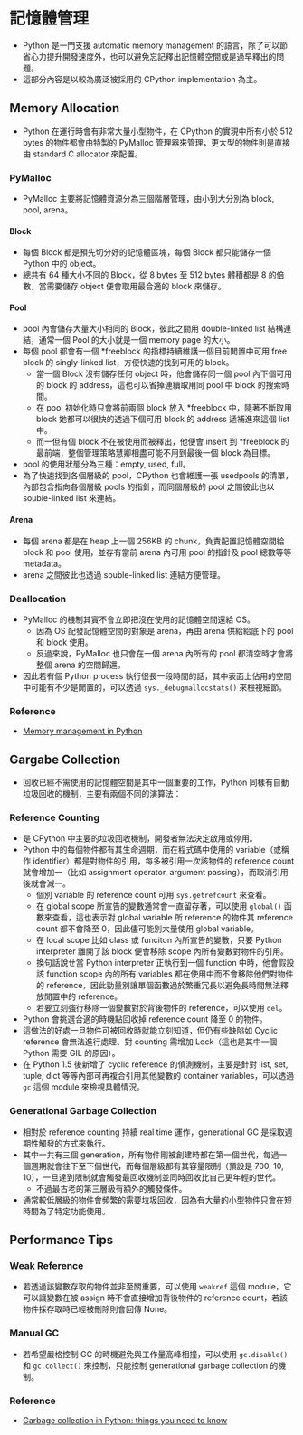 # 記憶體管理
- Python 是一門支援 automatic memory management 的語言，除了可以節省心力提升開發速度外，也可以避免忘記釋出記憶體空間或是過早釋出的問題。
- 這部分內容是以較為廣泛被採用的 CPython implementation 為主。

## Memory Allocation
- Python 在運行時會有非常大量小型物件，在 CPython 的實現中所有小於 512 bytes 的物件都會由特製的 PyMalloc 管理器來管理，更大型的物件則是直接由 standard C allocator 來配置。

### PyMalloc
- PyMalloc 主要將記憶體資源分為三個階層管理，由小到大分別為 block, pool, arena。

#### Block
- 每個 Block 都是預先切分好的記憶體區塊，每個 Block 都只能儲存一個 Python 中的 object。
- 總共有 64 種大小不同的 Block，從 8 bytes 至 512 bytes 體積都是 8 的倍數，當需要儲存 object 便會取用最合適的 block 來儲存。

#### Pool
- pool 內會儲存大量大小相同的 Block，彼此之間用 double-linked list 結構連結，通常一個 Pool 的大小就是一個 memory page 的大小。
- 每個 pool 都會有一個 \*freeblock 的指標持續維護一個目前閒置中可用 free block 的 singly-linked list，方便快速的找到可用的 block。
  - 當一個 Block 沒有儲存任何 object 時，他會儲存同一個 pool 內下個可用的 block 的 address，這也可以省掉連續取用同 pool 中 block 的搜索時間。
  - 在 pool 初始化時只會將前兩個 block 放入 \*freeblock 中，隨著不斷取用 block 她都可以很快的透過下個可用 block 的 address 遞補進來這個 list 中。
  - 而一但有個 block 不在被使用而被釋出，他便會 insert 到 \*freeblock 的最前端，整個管理策略慧卿相盡可能不用到最後一個 block 為目標。
- pool 的使用狀態分為三種：empty, used, full。
- 為了快速找到各個層級的 pool，CPython 也會維護一張 usedpools 的清單，內部包含指向各個層級 pools 的指針，而同個層級的 pool 之間彼此也以 souble-linked list 來連結。

#### Arena
- 每個 arena 都是在 heap 上一個 256KB 的 chunk，負責配置記憶體空間給 block 和 pool 使用，並存有當前 arena 內可用 pool 的指針及 pool 總數等等 metadata。
- arena 之間彼此也透過 souble-linked list 連結方便管理。

### Deallocation
- PyMalloc 的機制其實不會立即把沒在使用的記憶體空間還給 OS。
  - 因為 OS 配發記憶體空間的對象是 arena，再由 arena 供給給底下的 pool 和 block 使用。
  - 反過來說，PyMalloc 也只會在一個 arena 內所有的 pool 都清空時才會將整個 arena 的空間歸還。
- 因此若有個 Python process 執行很長一段時間的話，其中表面上佔用的空間中可能有不少是閒置的，可以透過 `sys._debugmallocstats()` 來檢視細節。

### Reference
- [Memory management in Python](https://rushter.com/blog/python-memory-managment/)

## Gargabe Collection
- 回收已經不需使用的記憶體空間是其中一個重要的工作，Python 同樣有自動垃圾回收的機制，主要有兩個不同的演算法：

### Reference Counting
- 是 CPython 中主要的垃圾回收機制，開發者無法決定啟用或停用。
- Python 中的每個物件都有其生命週期，而在程式碼中使用的 variable（或稱作 identifier）都是對物件的引用，每多被引用一次該物件的 reference count 就會增加一（比如 assignment operator, argument passing），而取消引用後就會減一。
  - 個別 variable 的 reference count 可用 `sys.getrefcount` 來查看。
  - 在 global scope 所宣告的變數通常會一直留存著，可以使用 `global()` 函數來查看，這也表示對 global variable 所 reference 的物件其 reference count 都不會降至 0，因此儘可能別大量使用 global variable。
  - 在 local scope 比如 class 或 funciton 內所宣告的變數，只要 Python interpreter 離開了該 block 便會移除 scope 內所有變數對物件的引用。
  - 換句話說ㄝ當 Python interpreter 正執行到一個 function 中時，他會假設該 function scope 內的所有 variables 都在使用中而不會移除他們對物件的 reference，因此勁量別讓單個函數過於繁重冗長以避免長時間無法釋放閒置中的 reference。
  - 若要立刻強行移除一個變數對於背後物件的 reference，可以使用 `del`。
- Python 會挑選合適的時機點回收掉 reference count 降至 0 的物件。
- 這做法的好處一旦物件可被回收時就能立刻知道，但仍有些缺陷如 Cyclic reference 會無法進行處理、對 counting 需增加 Lock（這也是其中一個 Python 需要 GIL 的原因）。
- 在 Python 1.5 後新增了 cyclic reference 的偵測機制，主要是針對 list, set, tuple, dict 等等內部可再複合引用其他變數的 container variables，可以透過 `gc` 這個 module 來檢視具體情況。

### Generational Garbage Collection
- 相對於 reference counting 持續 real time 運作，generational GC 是採取週期性觸發的方式來執行。
- 其中一共有三個 generation，所有物件剛被創建時都在第一個世代，每過一個週期就會往下至下個世代，而每個層級都有其容量限制（預設是 700, 10, 10），一旦達到限制就會觸發最回收機制並同時回收比自己更年輕的世代。
  - 不過最古老的第三層級有額外的觸發條件。
- 通常較低層級的物件會頻繁的需要垃圾回收，因為有大量的小型物件只會在短時間為了特定功能使用。

## Performance Tips
### Weak Reference
- 若透過該變數存取的物件並非至關重要，可以使用 `weakref` 這個 module，它可以讓變數在被 assign 時不會直接增加背後物件的 reference count，若該物件採存取時已經被刪除則會回傳 None。

### Manual GC
- 若希望嚴格控制 GC 的時機避免與工作量高峰相撞，可以使用 `gc.disable()` 和 `gc.collect()` 來控制，只能控制 generational garbage collection 的機制。

### Reference
- [Garbage collection in Python: things you need to know](https://rushter.com/blog/python-garbage-collector/)

